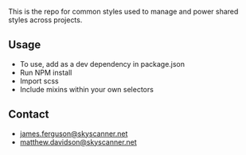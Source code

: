 This is the repo for common styles used to manage and power shared styles across projects.

## Usage
- To use, add as a dev dependency in package.json
- Run NPM install
- Import scss
- Include mixins within your own selectors


## Contact
- james.ferguson@skyscanner.net
- matthew.davidson@skyscanner.net